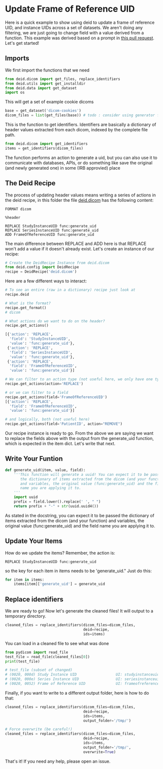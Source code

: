 # Update Frame of Reference UID

Here is a quick example to show using deid to update a frame of reference UID,
and instance UIDs across a set of datasets. We aren't doing any filtering, we are just going to
change field with a value derived from a function. This example
was derived based on a prompt in [this pull request](https://github.com/pydicom/contrib-pydicom/pull/14).
Let's get started!

## Imports
We first import the functions that we need

```python
from deid.dicom import get_files, replace_identifiers
from deid.utils import get_installdir
from deid.data import get_dataset
import os
```

This will get a set of example cookie dicoms

```python
base = get_dataset('dicom-cookies')
dicom_files = list(get_files(base)) # todo : consider using generator functionality
```

This is the function to get identifiers. Identifiers are basically a dictionary
of header values extracted from each dicom, indexed by the complete file path.

```python
from deid.dicom import get_identifiers
items = get_identifiers(dicom_files)
```

The function performs an action to generate a uid, but you can also use
it to communicate with databases, APIs, or do something like 
save the original (and newly generated one) in some (IRB approvied) place

## The Deid Recipe
The process of updating header values means writing a series of actions
in the deid recipe, in this folder the file [deid.dicom](deid.dicom) has the
following content:

```
FORMAT dicom

%header

REPLACE StudyInstanceUID func:generate_uid
REPLACE SeriesInstanceUID func:generate_uid
ADD FrameOfReferenceUID func:generate_uid
```

The main difference between REPLACE and ADD here is that REPLACE won't add
a value if it doesn't already exist.  Let's create an instance of our recipe:

```python
# Create the DeidRecipe Instance from deid.dicom
from deid.config import DeidRecipe
recipe = DeidRecipe('deid.dicom')
```

Here are a few different ways to interact:

```python
# To see an entire (raw in a dictionary) recipe just look at
recipe.deid

# What is the format?
recipe.get_format()
# dicom

# What actions do we want to do on the header?
recipe.get_actions()

[{'action': 'REPLACE',
  'field': 'StudyInstanceUID',
  'value': 'func:generate_uid'},
 {'action': 'REPLACE',
  'field': 'SeriesInstanceUID',
  'value': 'func:generate_uid'},
 {'action': 'REPLACE',
  'field': 'FrameOfReferenceUID',
  'value': 'func:generate_uid'}]

# We can filter to an action type (not useful here, we only have one type)
recipe.get_actions(action='REPLACE')

# or we can filter to a field
recipe.get_actions(field='FrameOfReferenceUID')
[{'action': 'REPLACE',
  'field': 'FrameOfReferenceUID',
  'value': 'func:generate_uid'}]

# and logically, both (not useful here)
recipe.get_actions(field='PatientID', action="REMOVE")
```

Our recipe instance is ready to go. From the above we are saying we want to replace the fields above with the
output from the generate_uid function, which is expected in the item dict. Let's write
that next.

## Write Your Funtion

```python
def generate_uid(item, value, field):
    '''This function will generate a uuid! You can expect it to be passed
       the dictionary of items extracted from the dicom (and your function)
       and variables, the original value (func:generate_uid) and the field
       name you are applying it to.
    '''
    import uuid
    prefix = field.lower().replace(' ', " ")
    return prefix + "-" + str(uuid.uuid4())

```

As stated in the docstring, you can expect it to be passed the dictionary of 
items extracted from the dicom (and your function) and variables, the 
original value (func:generate_uid) and the field name you are applying it to.

## Update Your Items

How do we update the items? Remember, the action is: 

```
REPLACE StudyInstanceUID func:generate_uid
```

so the key for each item in items needs to be 'generate_uid." Just do this:

```python
for item in items:
    items[item]['generate_uid'] = generate_uid
```

## Replace identifiers
We are ready to go! Now let's generate the cleaned files! It will output to a 
temporary directory.

```python
cleaned_files = replace_identifiers(dicom_files=dicom_files,
                                    deid=recipe,
                                    ids=items)

```

You can load in a cleaned file to see what was done

```python
from pydicom import read_file
test_file = read_file(cleaned_files[0])
print(test_file)

# test_file (subset of changed)
# (0020, 000d) Study Instance UID                  UI: studyinstanceuid-022f82f4-e9df-4533-b237-6ab563dfaf56
# (0020, 000e) Series Instance UID                 UI: seriesinstanceuid-6a3a0ac8-22fd-449f-9779-2580cf2897bd
# (0020, 0052) Frame of Reference UID              UI: frameofreferenceuid-0693b1fa-9144-4a1d-9cb7-82da56e462ce
```

Finally, if you want to write to a different output folder, here is how to do that:

```python
cleaned_files = replace_identifiers(dicom_files=dicom_files,
                                    deid=recipe,
                                    ids=items,
                                    output_folder='/tmp/')

# Force overwrite (be careful!)
cleaned_files = replace_identifiers(dicom_files=dicom_files,
                                    deid=recipe,
                                    ids=items,
                                    output_folder='/tmp/',
                                    overwrite=True)

```

That's it! If you need any help, please open an issue.
